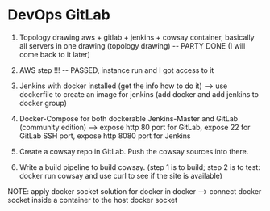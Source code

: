 # DevOps GitLab


1. Topology drawing
 aws + gitlab + jenkins + cowsay container, basically all servers in one drawing (topology drawing) -- PARTY DONE (I will come back to it later)

2. AWS step !!! -- PASSED, instance run and I got access to it

3. Jenkins with docker installed (get the info how to do it) --> use dockerfile to create an image for jenkins (add docker and add jenkins to docker group)

4. Docker-Compose for both dockerable Jenkins-Master and GitLab (community edition) --> expose http 80 port for GitLab, expose 22 for GitLab SSH port, expose http 8080 port for Jenkins

5. Create a cowsay repo in GitLab. Push the cowsay sources into there.

6. Write a build pipeline to build cowsay. (step 1 is to build; step 2 is to test: docker run cowsay and use curl to see if the site is available)

NOTE: apply docker socket solution for docker in docker --> connect docker socket inside a container to the host docker socket


